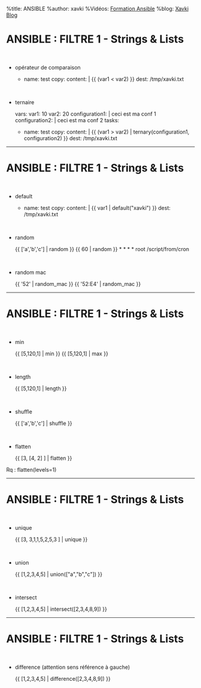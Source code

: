 %title: ANSIBLE
%author: xavki
%Vidéos: [Formation Ansible](https://www.youtube.com/playlist?list=PLn6POgpklwWoCpLKOSw3mXCqbRocnhrh-)
%blog: [Xavki Blog](https://xavki.blog)


# ANSIBLE : FILTRE 1 - Strings & Lists


<br>

* opérateur de comparaison

  - name: test
    copy:
      content: |
        {{ (var1 < var2) }}
      dest: /tmp/xavki.txt

<br>

* ternaire

  vars:
    var1: 10
    var2: 20
    configuration1: |
      ceci est ma conf 1
    configuration2: |
      ceci est ma conf 2
  tasks:
  - name: test
    copy:
      content: |
        {{ (var1 > var2) | ternary(configuration1, configuration2) }}
      dest: /tmp/xavki.txt

--------------------------------------------------------------------------------------------------

# ANSIBLE : FILTRE 1 - Strings & Lists


<br>

* default

  - name: test
    copy:
      content: |
        {{ var1 | default("xavki") }}
      dest: /tmp/xavki.txt

<br>

* random

    {{ ['a','b','c'] | random }}
    {{ 60 | random }} * * * * root /script/from/cron

<br>

* random mac

    {{ '52' | random_mac }}
    {{ '52:E4' | random_mac }}

--------------------------------------------------------------------------------------------------

# ANSIBLE : FILTRE 1 - Strings & Lists


<br>

* min

    {{ [5,120,1] | min }}
    {{ [5,120,1] | max }}

<br>

* length

    {{ [5,120,1] | length }}

<br>

* shuffle

    {{ ['a','b','c'] | shuffle }}

<br>

* flatten

    {{ [3, [4, 2] ] | flatten }}

Rq : flatten(levels=1)

--------------------------------------------------------------------------------------------------

# ANSIBLE : FILTRE 1 - Strings & Lists

<br>

* unique

    {{ [3, 3,1,1,5,2,5,3 ] | unique }}


<br>

* union

    {{ [1,2,3,4,5] | union(["a","b","c"]) }}


<br>

* intersect

    {{ [1,2,3,4,5] | intersect([2,3,4,8,9]) }}

--------------------------------------------------------------------------------------------------

# ANSIBLE : FILTRE 1 - Strings & Lists

<br>

* difference (attention sens référence à gauche)

    {{ [1,2,3,4,5] | difference([2,3,4,8,9]) }}

